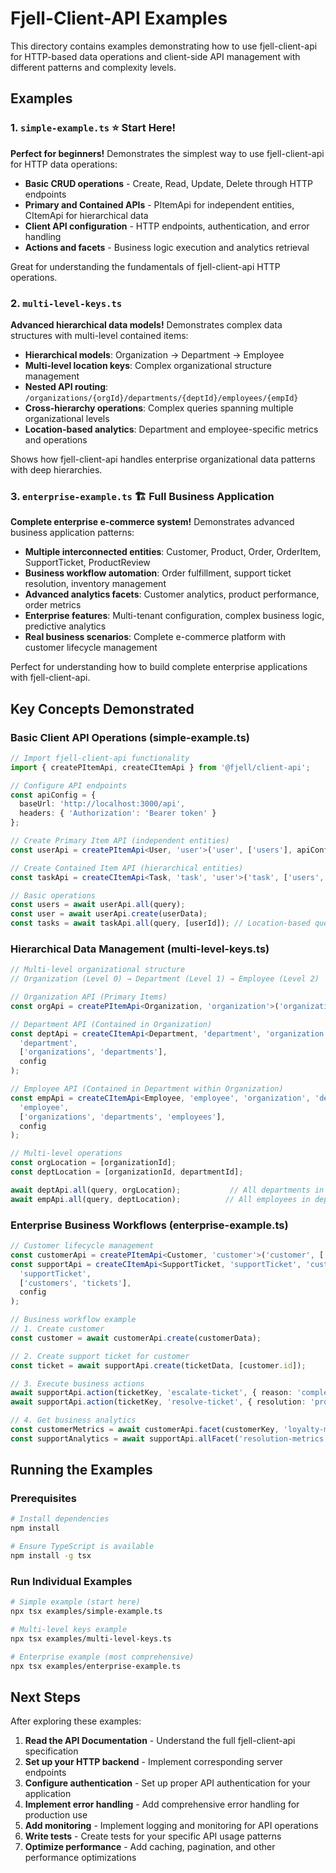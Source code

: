# Fjell-Client-API Examples

This directory contains examples demonstrating how to use fjell-client-api for HTTP-based data operations and client-side API management with different patterns and complexity levels.

## Examples

### 1. `simple-example.ts` ⭐ **Start Here!**
**Perfect for beginners!** Demonstrates the simplest way to use fjell-client-api for HTTP data operations:
- **Basic CRUD operations** - Create, Read, Update, Delete through HTTP endpoints
- **Primary and Contained APIs** - PItemApi for independent entities, CItemApi for hierarchical data
- **Client API configuration** - HTTP endpoints, authentication, and error handling
- **Actions and facets** - Business logic execution and analytics retrieval

Great for understanding the fundamentals of fjell-client-api HTTP operations.

### 2. `multi-level-keys.ts`
**Advanced hierarchical data models!** Demonstrates complex data structures with multi-level contained items:
- **Hierarchical models**: Organization → Department → Employee
- **Multi-level location keys**: Complex organizational structure management
- **Nested API routing**: `/organizations/{orgId}/departments/{deptId}/employees/{empId}`
- **Cross-hierarchy operations**: Complex queries spanning multiple organizational levels
- **Location-based analytics**: Department and employee-specific metrics and operations

Shows how fjell-client-api handles enterprise organizational data patterns with deep hierarchies.

### 3. `enterprise-example.ts` 🏗️ **Full Business Application**
**Complete enterprise e-commerce system!** Demonstrates advanced business application patterns:
- **Multiple interconnected entities**: Customer, Product, Order, OrderItem, SupportTicket, ProductReview
- **Business workflow automation**: Order fulfillment, support ticket resolution, inventory management
- **Advanced analytics facets**: Customer analytics, product performance, order metrics
- **Enterprise features**: Multi-tenant configuration, complex business logic, predictive analytics
- **Real business scenarios**: Complete e-commerce platform with customer lifecycle management

Perfect for understanding how to build complete enterprise applications with fjell-client-api.

## Key Concepts Demonstrated

### Basic Client API Operations (simple-example.ts)
```typescript
// Import fjell-client-api functionality
import { createPItemApi, createCItemApi } from '@fjell/client-api';

// Configure API endpoints
const apiConfig = {
  baseUrl: 'http://localhost:3000/api',
  headers: { 'Authorization': 'Bearer token' }
};

// Create Primary Item API (independent entities)
const userApi = createPItemApi<User, 'user'>('user', ['users'], apiConfig);

// Create Contained Item API (hierarchical entities)
const taskApi = createCItemApi<Task, 'task', 'user'>('task', ['users', 'tasks'], apiConfig);

// Basic operations
const users = await userApi.all(query);
const user = await userApi.create(userData);
const tasks = await taskApi.all(query, [userId]); // Location-based query
```

### Hierarchical Data Management (multi-level-keys.ts)
```typescript
// Multi-level organizational structure
// Organization (Level 0) → Department (Level 1) → Employee (Level 2)

// Organization API (Primary Items)
const orgApi = createPItemApi<Organization, 'organization'>('organization', ['organizations'], config);

// Department API (Contained in Organization)
const deptApi = createCItemApi<Department, 'department', 'organization'>(
  'department',
  ['organizations', 'departments'],
  config
);

// Employee API (Contained in Department within Organization)
const empApi = createCItemApi<Employee, 'employee', 'organization', 'department'>(
  'employee',
  ['organizations', 'departments', 'employees'],
  config
);

// Multi-level operations
const orgLocation = [organizationId];
const deptLocation = [organizationId, departmentId];

await deptApi.all(query, orgLocation);           // All departments in org
await empApi.all(query, deptLocation);          // All employees in dept
```

### Enterprise Business Workflows (enterprise-example.ts)
```typescript
// Customer lifecycle management
const customerApi = createPItemApi<Customer, 'customer'>('customer', ['customers'], config);
const supportApi = createCItemApi<SupportTicket, 'supportTicket', 'customer'>(
  'supportTicket',
  ['customers', 'tickets'],
  config
);

// Business workflow example
// 1. Create customer
const customer = await customerApi.create(customerData);

// 2. Create support ticket for customer
const ticket = await supportApi.create(ticketData, [customer.id]);

// 3. Execute business actions
await supportApi.action(ticketKey, 'escalate-ticket', { reason: 'complex issue' });
await supportApi.action(ticketKey, 'resolve-ticket', { resolution: 'provided solution' });

// 4. Get business analytics
const customerMetrics = await customerApi.facet(customerKey, 'loyalty-metrics');
const supportAnalytics = await supportApi.allFacet('resolution-metrics', {}, [customer.id]);
```

## Running the Examples

### Prerequisites
```bash
# Install dependencies
npm install

# Ensure TypeScript is available
npm install -g tsx
```

### Run Individual Examples
```bash
# Simple example (start here)
npx tsx examples/simple-example.ts

# Multi-level keys example
npx tsx examples/multi-level-keys.ts

# Enterprise example (most comprehensive)
npx tsx examples/enterprise-example.ts
```

## Next Steps

After exploring these examples:

1. **Read the API Documentation** - Understand the full fjell-client-api specification
2. **Set up your HTTP backend** - Implement corresponding server endpoints
3. **Configure authentication** - Set up proper API authentication for your application
4. **Implement error handling** - Add comprehensive error handling for production use
5. **Add monitoring** - Implement logging and monitoring for API operations
6. **Write tests** - Create tests for your specific API usage patterns
7. **Optimize performance** - Add caching, pagination, and other performance optimizations
